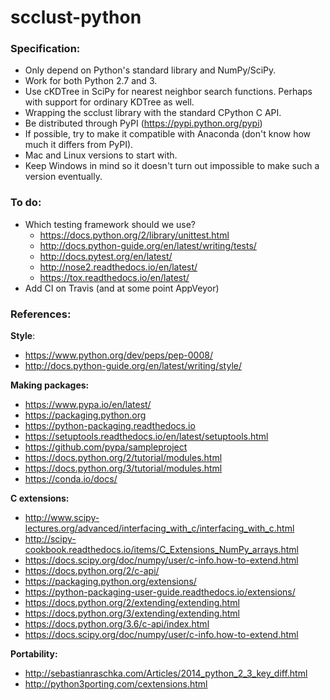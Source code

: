 # scclust-python

### Specification:

* Only depend on Python's standard library and NumPy/SciPy.
* Work for both Python 2.7 and 3.
* Use cKDTree in SciPy for nearest neighbor search functions. Perhaps with support for ordinary KDTree as well.
* Wrapping the scclust library with the standard CPython C API.
* Be distributed through PyPI (https://pypi.python.org/pypi)
* If possible, try to make it compatible with Anaconda (don't know how much it differs from PyPI).
* Mac and Linux versions to start with.
* Keep Windows in mind so it doesn't turn out impossible to make such a version eventually.


### To do:

* Which testing framework should we use?
   * https://docs.python.org/2/library/unittest.html
   * http://docs.python-guide.org/en/latest/writing/tests/
   * http://docs.pytest.org/en/latest/
   * http://nose2.readthedocs.io/en/latest/
   * https://tox.readthedocs.io/en/latest/
* Add CI on Travis (and at some point AppVeyor)


### References:

**Style**:

* https://www.python.org/dev/peps/pep-0008/
* http://docs.python-guide.org/en/latest/writing/style/

**Making packages:**

* https://www.pypa.io/en/latest/
* https://packaging.python.org
* https://python-packaging.readthedocs.io
* https://setuptools.readthedocs.io/en/latest/setuptools.html
* https://github.com/pypa/sampleproject
* https://docs.python.org/2/tutorial/modules.html
* https://docs.python.org/3/tutorial/modules.html
* https://conda.io/docs/

**C extensions:**

* http://www.scipy-lectures.org/advanced/interfacing_with_c/interfacing_with_c.html
* http://scipy-cookbook.readthedocs.io/items/C_Extensions_NumPy_arrays.html
* https://docs.scipy.org/doc/numpy/user/c-info.how-to-extend.html
* https://docs.python.org/2/c-api/
* https://packaging.python.org/extensions/
* https://python-packaging-user-guide.readthedocs.io/extensions/
* https://docs.python.org/2/extending/extending.html
* https://docs.python.org/3/extending/extending.html
* https://docs.python.org/3.6/c-api/index.html
* https://docs.scipy.org/doc/numpy/user/c-info.how-to-extend.html

**Portability:**

* http://sebastianraschka.com/Articles/2014_python_2_3_key_diff.html
* http://python3porting.com/cextensions.html
